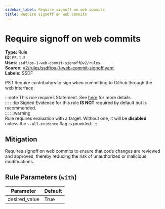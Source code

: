 ```yaml
---
sidebar_label: Require signoff on web commits
title: Require signoff on web commits
---  
```

# Require signoff on web commits  
**Type:** Rule  
**ID:** `PS.1.5`  
**Uses:** `ssdf/ps-1-web-commit-signoff@v2/rules`  
**Source:** [v2/rules/ssdf/ps-1-web-commit-signoff.yaml](https://github.com/scribe-public/sample-policies/blob/main/v2/rules/ssdf/ps-1-web-commit-signoff.yaml)  
**Labels:** SSDF  

PS.1 Require contributors to sign when committing to Github through the web interface

:::note 
This rule requires Statement. See [here](https://deploy-preview-299--scribe-security.netlify.app/docs/valint/generic) for more details.  
::: 
:::tip 
Signed Evidence for this rule **IS NOT** required by default but is recommended.  
::: 
:::warning  
Rule requires evaluation with a target. Without one, it will be **disabled** unless the `--all-evidence` flag is provided.
::: 

## Mitigation  
Requires signoff on web commits to ensure that code changes are reviewed and approved, thereby reducing the risk of unauthorized or malicious modifications.



## Rule Parameters (`with`)  
| Parameter | Default |
|-----------|---------|
| desired_value | True |

